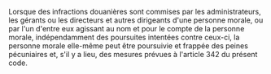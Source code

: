 Lorsque des infractions douanières sont commises par
les administrateurs, les gérants ou les directeurs et autres dirigeants
d'une personne morale, ou par l'un d'entre eux agissant au nom et pour
le compte de la personne morale, indépendamment des poursuites intentées
contre ceux-ci, la personne morale elle-même peut être poursuivie et
frappée des peines pécuniaires et, s'il y a lieu, des mesures prévues à
l'article 342 du présent code.
